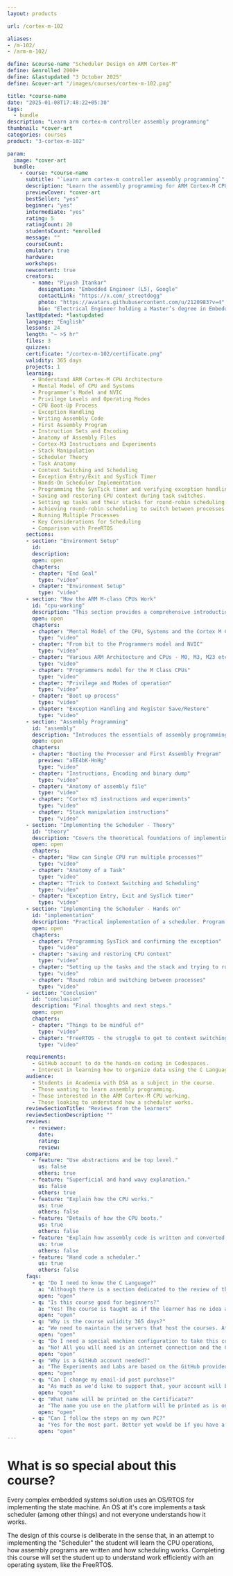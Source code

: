 ```yaml
---
layout: products

url: /cortex-m-102

aliases:
- /m-102/
- /arm-m-102/

define: &course-name "Scheduler Design on ARM Cortex-M"
define: &enrolled 2000+
define: &lastupdated "3 October 2025"
define: &cover-art "/images/courses/cortex-m-102.png"

title: *course-name
date: "2025-01-08T17:48:22+05:30"
tags:
  - bundle
description: "Learn arm cortex-m controller assembly programming"
thumbnail: *cover-art
categories: courses
product: "3-cortex-m-102"

param:
  image: *cover-art
  bundle:
    - course: *course-name
      subtitle: "`Learn arm cortex-m controller assembly programming`"
      description: "Learn the assembly programming for ARM Cortex-M CPUs by writing a scheduler from scratch, without using any IDE, SDK or boiler plate code. A scheduler is at the heart of every operating system.\n\n By writing one from scratch, not only will you learn how to write assembly core but also how the CPU works and how a single CPU can run more than one process. As part of this course, the goal is to make a single CPU run three infinite `while(1){}` loops!"
      previewCover: *cover-art
      bestSeller: "yes"
      beginner: "yes"
      intermediate: "yes"
      rating: 5
      ratingCount: 20
      studentsCount: *enrolled
      message: ""
      courseCount:
      emulator: true
      hardware:
      workshops:
      newcontent: true
      creators:
        - name: "Piyush Itankar"
          designation: "Embedded Engineer (L5), Google"
          contactLink: "https://x.com/_streetdogg"
          photo: "https://avatars.githubusercontent.com/u/2120983?v=4"
          bio: "Electrical Engineer holding a Master’s degree in Embedded Systems, with a proven track record at industry giants. At Intel, contributed expertise to Navigation Firmware, Bluetooth Driver development, and RF validation software. Currently thriving as an Embedded Software Engineer at Google, drove innovation in Firmware development for the Power Management Sub-system on Tensor SoCs (Pixel Phones) and presently advancing system software for the Pixel Watch."
      lastUpdated: *lastupdated
      language: "English"
      lessons: 24
      length: "~ >5 hr"
      files: 3
      quizzes:
      certificate: "/cortex-m-102/certificate.png"
      validity: 365 days
      projects: 1
      learning:
        - Understand ARM Cortex-M CPU Architecture
        - Mental Model of CPU and Systems
        - Programmer’s Model and NVIC
        - Privilege Levels and Operating Modes
        - CPU Boot-Up Process
        - Exception Handling
        - Writing Assembly Code
        - First Assembly Program
        - Instruction Sets and Encoding
        - Anatomy of Assembly Files
        - Cortex-M3 Instructions and Experiments
        - Stack Manipulation
        - Scheduler Theory
        - Task Anatomy
        - Context Switching and Scheduling
        - Exception Entry/Exit and SysTick Timer
        - Hands-On Scheduler Implementation
        - Programming the SysTick timer and verifying exception handling.
        - Saving and restoring CPU context during task switches.
        - Setting up tasks and their stacks for round-robin scheduling.
        - Achieving round-robin scheduling to switch between processes.
        - Running Multiple Processes
        - Key Considerations for Scheduling
        - Comparison with FreeRTOS
      sections:
      - section: "Environment Setup"
        id:
        description:
        open: open
        chapters:
        - chapter: "End Goal"
          type: "video"
        - chapter: "Environment Setup"
          type: "video"
      - section: "How the ARM M-class CPUs Work"
        id: "cpu-working"
        description: "This section provides a comprehensive introduction to the core concepts of ARM Cortex-M CPUs, laying the foundation for understanding their architecture and operation. Explore the mental model of the CPU, systems, and the Cortex-M controller, gaining insight into how these components interact."
        open: open
        chapters:
        - chapter: "Mental Model of the CPU, Systems and the Cortex M Controller"
          type: "video"
        - chapter: "From bit to the Programmers model and NVIC"
          type: "video"
        - chapter: "Various ARM Architecture and CPUs - M0, M3, M23 etc."
          type: "video"
        - chapter: "Programmers model for the M Class CPUs"
          type: "video"
        - chapter: "Privilege and Modes of operation"
          type: "video"
        - chapter: "Boot up process"
          type: "video"
        - chapter: "Exception Handling and Register Save/Restore"
          type: "video"
      - section: "Assembly Programming"
        id: "assembly"
        description: "Introduces the essentials of assembly programming for ARM Cortex-M CPUs, focusing on practical implementation. Start by exploring the processor boot-up process and writing their first assembly program, gaining hands-on experience with the Cortex-M environment. The section delves into the structure of instructions, their encoding, and how to analyze binary dumps to understand the low-level representation of code. Examine the anatomy of an assembly file, learning its components and organization. Master stack manipulation instructions, understanding their critical role in managing data and CPU context. "
        open: open
        chapters:
        - chapter: "Booting the Processor and First Assembly Program"
          preview: "aEE4bK-HnHg"
          type: "video"
        - chapter: "Instructions, Encoding and binary dump"
          type: "video"
        - chapter: "Anatomy of assembly file"
          type: "video"
        - chapter: "Cortex m3 instructions and experiments"
          type: "video"
        - chapter: "Stack manipulation instructions"
          type: "video"
      - section: "Implementing the Scheduler - Theory"
        id: "theory"
        description: "Covers the theoretical foundations of implementing a scheduler on ARM Cortex-M CPUs, enabling multitasking on a single processor. Explore how a single CPU can run multiple processes, uncovering the principles behind concurrent task execution. Covers the anatomy of a task, detailing its structure and role within a scheduler. Discover the critical techniques for context switching and scheduling, including the `trick` that facilitates seamless task transitions."
        open: open
        chapters:
        - chapter: "How can Single CPU run multiple processes?"
          type: "video"
        - chapter: "Anatomy of a Task"
          type: "video"
        - chapter: "Trick to Context Switching and Scheduling"
          type: "video"
        - chapter: "Exception Entry, Exit and SysTick timer"
          type: "video"
      - section: "Implementing the Scheduler - Hands on"
        id: "implementation"
        description: "Practical implementation of a scheduler. Program the SysTick timer and verify its associated exception handling to ensure accurate timing for task scheduling. Covers techniques for saving and restoring CPU context, a critical step for seamless task switching. Set up tasks and their respective stacks, configuring the system to enable round-robin scheduling. Through hands-on exercises, implement round-robin scheduling and achieve process switching."
        open: open
        chapters:
        - chapter: "Programming SysTick and confirming the exception"
          type: "video"
        - chapter: "saving and restoring CPU context"
          type: "video"
        - chapter: "Setting up the tasks and the stack and trying to round robin"
          type: "video"
        - chapter: "Round robin and switching between processes"
          type: "video"
      - section: "Conclusion"
        id: "conclusion"
        description: "Final thoughts and next steps."
        open: open
        chapters:
        - chapter: "Things to be mindful of"
          type: "video"
        - chapter: "FreeRTOS - the struggle to get to context switching"
          type: "video"

      requirements:
        - GitHub account to do the hands-on coding in Codespaces.
        - Interest in learning how to organize data using the C Language and use it in application.
      audience:
        - Students in Academia with DSA as a subject in the course.
        - Those wanting to learn assembly programming.
        - Those interested in the ARM Cortex-M CPU working.
        - Those looking to understand how a scheduler works.
      reviewSectionTitle: "Reviews from the learners"
      reviewSectionDescription: ""
      reviews:
        - reviewer:
          date:
          rating:
          review:
      compare:
        - feature: "Use abstractions and be top level."
          us: false
          others: true
        - feature: "Superficial and hand wavy explanation."
          us: false
          others: true
        - feature: "Explain how the CPU works."
          us: true
          others: false
        - feature: "Details of how the CPU boots."
          us: true
          others: false
        - feature: "Explain how assembly code is written and converted to binary."
          us: true
          others: false
        - feature: "Hand code a scheduler."
          us: true
          others: false
      faqs:
        - q: "Do I need to know the C Language?"
          a: "Although there is a section dedicated to the review of the key concepts in the C Language, working knowledge of the language is assumed and will make it easy for you to absorb and accept the content more easily."
          open: "open"
        - q: "Is this course good for beginners?"
          a: "Yes! The course is taught as if the learner has no idea about Data Structure implementations in C."
          open: "open"
        - q: "Why is the course validity 365 days?"
          a: "We need to maintain the servers that host the courses. At the moment we have enough capital to keep the server afloat for another year. We are striving to make this a lifetime access course. As the funds trickle in, we will revisit the validity and might update it for all the enrolled learners. It is however no a promise!"
          open: "open"
        - q: "Do I need a special machine configuration to take this course?"
          a: "No! All you will need is an internet connection and the Chrome browser. The hands-on examples and lab work is based on GitHub codespaces platform."
          open: "open"
        - q: "Why is a GitHub account needed?"
          a: "The Experiments and Labs are based on the GitHub provided Codespaces virtual machine. Codespaces will enable a common work environment for all the learners and avoid the hassle of special setup."
          open: "open"
        - q: "Can I change my email-id post purchase?"
          a: "As much as we'd like to support that, your account will be linked to your email-id post purchase."
          open: "open"
        - q: "What name will be printed on the Certificate?"
          a: "The name you use on the platform will be printed as is on the Certificate when it is generated."
          open: "open"
        - q: "Can I follow the steps on my own PC?"
          a: "Yes for the most part. Better yet would be if you have a Linux machine."
          open: "open"
---
```


# What is so special about this course?

Every complex embedded systems solution uses an OS/RTOS for implementing the state machine. An OS at it's core implements a task scheduler (among other things) and not everyone understands how it works.

The design of this course is deliberate in the sense that, in an attempt to implementing the "Scheduler" the student will learn the CPU operations, how assembly programs are written and how scheduling works. Completing this course will set the student up to understand work efficiently with an operating system, like the FreeRTOS.

